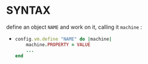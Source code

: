 # SYNTAX

define an object `NAME` and work on it, calling it `machine` :
*	```ruby
	config.vm.define "NAME" do |machine|
		machine.PROPERTY = VALUE
		...
	end
	```
